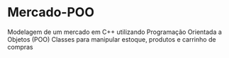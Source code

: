 # Mercado-POO
Modelagem de um mercado em C++ utilizando Programação Orientada a Objetos (POO)
Classes para manipular estoque, produtos e carrinho de compras
